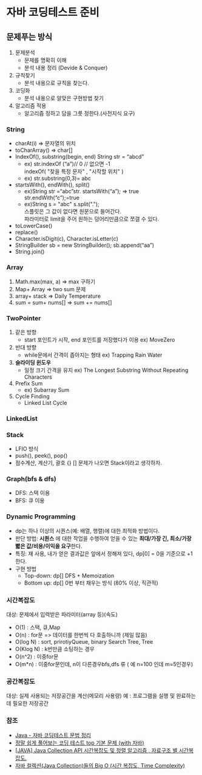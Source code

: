 # 자바 코딩테스트 준비

## 문제푸는 방식

1. 문제분석
    - 문제를 명확히 이해
    - 분석 내용 정리 (Devide & Conquer)
2. 규칙찾기
    - 분석 내용으로 규칙을 찾는다.
3. 코딩화
    - 분석 내용으로 알맞은 구현방법 찾기
4. 알고리즘 적용
    - 알고리즘 정하고 담을 그릇 정한다.(사전지식 요구)

### String

- charAt(i) => 문자열의 위치
- toCharArray() => char[]
- IndexOf(), substring(begin, end) String str = “abcd”
    - ex) str.indexOf (“a”)// 0 // 없으면 -1
      <br/> indexOf( "찾을 특정 문자" , "시작할 위치" )
    - ex) str.substring(0,3)= abc
- startsWith(), endWith(), split()
    - ex)String str =“abc”str. startsWith(“a”); => true 
      <br/> str.endWith(“c”);=true
    - ex)String s = "abc" s.split(".");
      <br/> 스플릿은 그 값이 없다면 원문으로 들어간다.
      <br/> 파라미터로 limit을 주어 원하는 덩어리만큼으로 쪼갤 수 있다. 
- toLowerCase()
- replace()
- Character.isDigit(c), Character.isLetter(c) 
- StringBuilder sb = new StringBuilder(); sb.append(“aa”)
- String.join()

### Array
1. Math.max(max, a) => max 구하기
2. Map+ Array => two sum 문제
3. array+ stack => Daily Temperature
4. sum = sum+ nums[] => sum += nums[]

### TwoPointer
1. 같은 방향
    - start 포인트가 시작, end 포인트를 저장했다가 이용 ex) MoveZero
2. 반대 방향
    - while문에서 간격이 좁아지는 형태 ex) Trapping Rain Water
3. **슬라이딩 윈도우**
    - 일정 크기 간격을 유지 ex) The Longest Substring Without Repeating Characters
4. Prefix Sum
    - ex) Subarray Sum
5. Cycle Finding
    - Linked List Cycle
### LinkedList
    
### Stack
- LFIO 방식
- push(), peek(), pop()
- 점수계산, 계산기, 괄호 {} [] 문제가 나오면 Stack이라고 생각하자.

### Graph(bfs & dfs)

- DFS: 스택 이용
- BFS: 큐 이용

### Dynamic Programming

- dp는 하나 이상의 시퀀스(예: 배열, 행렬)에 대한 최적화 방법이다.
- 판단 방법: **시퀀스** 에 대한 작업을 수행하여 얻을 수 있는 **최대/가장 긴, 최소/가장 빫은 값/비용/이익을 요구**한다.
- 특징: 재 사용, 내가 얻은 결과값은 앞에서 정해져 있다, dp[0] = 0을 기준으로 +1 한다.
- 구현 방법
  - Top-down: dp[] DFS + Memoization
  - Bottom up: dp[] 0번 부터 채우는 방식 (80% 이상, 직관적)

### 시간복잡도

대상: 문제에서 입력받은 파라미터(array 등)(속도)

- O(1) : 스택, 큐,Map
- O(n) : for문 => 데이터를 한번씩 다 호출하니까 (제일 많음)
- O(log N) : sort, prirotiyQueue, binary Search Tree, Tree
- O(Klog N) : k번만큼 소팅하는 경우
- O(n^2) : 이중for문
- O(m*n) : 이중for문인데, n이 다른경우bfs,dfs 류 ( 예 n=100 인데 m=5인경우)

### 공간복잡도

대상: 실제 사용되는 저장공간을 계산(메모리 사용량)
예 : 프로그램을 실행 및 완료하는데 필요한 저장공간

### 참조

- [Java - 자바 코딩테스트 문법 정리](https://gwang920.github.io/java/Java-condingGrammer/#string)
- [정말 쉽게 풀어보는 코딩 테스트 top 기본 문제 (with 자바)](https://www.inflearn.com/course/%EC%BD%94%EB%94%A9%ED%85%8C%EC%8A%A4%ED%8A%B8-%EC%9E%90%EB%B0%94/dashboard)
- [[JAVA] Java Collection API 시간복잡도 및 정렬 알고리즘 , 자료구조 별 시간복잡도.](https://unordinarydays.tistory.com/194)
- [자바 컬렉션(Java Collection)들의 Big O (시간 복잡도, Time Complexity)](https://soft.plusblog.co.kr/74)

